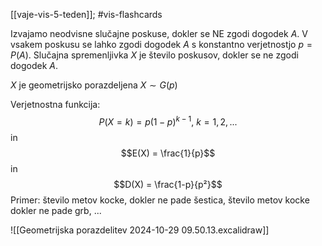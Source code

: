 [[vaje-vis-5-teden]]; #vis-flashcards 

Izvajamo neodvisne slučajne poskuse, dokler se NE zgodi dogodek $A$.
V vsakem poskusu se lahko zgodi dogodek $A$ s konstantno verjetnostjo $p = P(A)$. Slučajna spremenljivka $X$ je število poskusov, dokler se ne zgodi dogodek $A$.

$X$ je geometrijsko porazdeljena $X \sim G(p)$

Verjetnostna funkcija: $$P(X = k) = p(1-p)^{k-1}, \ k = 1, 2, ...$$
in
$$E(X) = \frac{1}{p}$$in
 $$D(X) = \frac{1-p}{p²}$$
Primer: število metov kocke, dokler ne pade šestica, število metov kocke dokler ne pade grb, ...

![[Geometrijska porazdelitev 2024-10-29 09.50.13.excalidraw]]